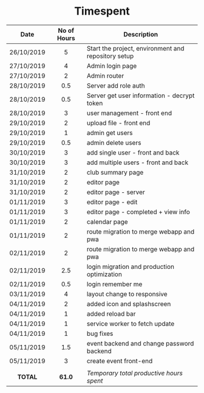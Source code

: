 <!-- markdownlint-disable MD033 -->
<!-- markdownlint-disable MD041 -->
<h1 align="center">Timespent</h1>

|Date      |No of Hours |Description|
|:--------:|:----------:|-----------|
|26/10/2019|5           |Start the project, environment and repository setup|
|27/10/2019|4           |Admin login page|
|27/10/2019|2           |Admin router|
|28/10/2019|0.5         |Server add role auth|
|28/10/2019|0.5         |Server get user information - decrypt token|
|28/10/2019|3           |user management - front end|
|29/10/2019|2           |upload file - front end|
|29/10/2019|1           |admin get users|
|29/10/2019|0.5         |admin delete users|
|30/10/2019|3           |add single user - front and back|
|30/10/2019|3           |add multiple users - front and back|
|31/10/2019|2           |club summary page|
|31/10/2019|2           |editor page|
|31/10/2019|2           |editor page - server|
|01/11/2019|3           |editor page - edit |
|01/11/2019|3           |editor page - completed + view info |
|01/11/2019|2           |calendar page |
|01/11/2019|2           |route migration to merge webapp and pwa |
|02/11/2019|2           |route migration to merge webapp and pwa |
|02/11/2019|2.5         |login migration and production optimization |
|02/11/2019|0.5         |login remember me |
|03/11/2019|4           |layout change to responsive |
|04/11/2019|2           |added icon and splashscreen |
|04/11/2019|1           |added reload bar |
|04/11/2019|1           |service worker to fetch update |
|04/11/2019|1           |bug fixes |
|05/11/2019|1.5         |event backend and change password backend |
|05/11/2019|3           |create event front-end |
|||
|**TOTAL** |**61.0**    |*Temporary total productive hours spent*|
